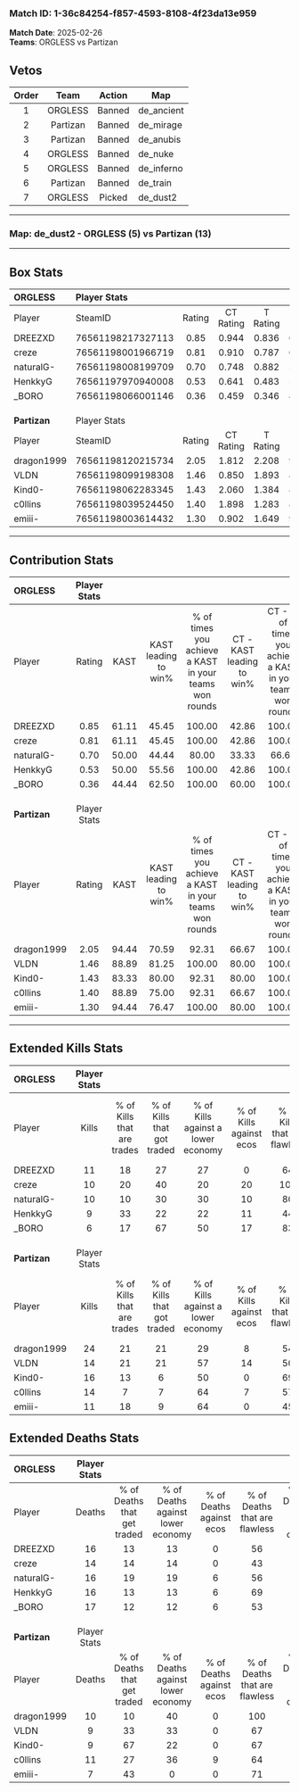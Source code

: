 ### Match ID: 1-36c84254-f857-4593-8108-4f23da13e959  
**Match Date**: 2025-02-26  
**Teams**: ORGLESS vs Partizan  

## Vetos  

| Order | Team | Action | Map |
| :---: | :--: | :----: | --- |
| 1 | ORGLESS | Banned | de_ancient |
| 2 | Partizan | Banned | de_mirage |
| 3 | Partizan | Banned | de_anubis |
| 4 | ORGLESS | Banned | de_nuke |
| 5 | ORGLESS | Banned | de_inferno |
| 6 | Partizan | Banned | de_train |
| 7 | ORGLESS | Picked | de_dust2 |

---  

### **Map**: de_dust2 - ORGLESS (5) vs Partizan (13)  
---  

## Box Stats  

| **ORGLESS**  | Player Stats      |        |           |          |       |       |       |         |        |      |     |
| :- | :- | :-: | :-: | :-: | :-: | :-: | :-: | :-: | :-: | :-: | :-: |
| Player       | SteamID           | Rating | CT Rating | T Rating | KAST  |  ADR  | Kills | Assists | Deaths | K/D  | HS% |
| DREEZXD      | 76561198217327113 |  0.85  |   0.944   |  0.836   | 61.11 | 82.7  |  11   |    4    |   16   | 0.69 | 72  |
| creze        | 76561198001966719 |  0.81  |   0.910   |  0.787   | 61.11 | 72.2  |  10   |    1    |   14   | 0.71 | 60  |
| naturalG-    | 76561198008199709 |  0.70  |   0.748   |  0.882   | 50.00 | 75.9  |  10   |    5    |   16   | 0.63 | 70  |
| HenkkyG      | 76561197970940008 |  0.53  |   0.641   |  0.483   | 50.00 | 41.7  |   9   |    2    |   16   | 0.56 | 55  |
| _BORO        | 76561198066001146 |  0.36  |   0.459   |  0.346   | 44.44 | 50.9  |   6   |    5    |   17   | 0.35 | 33  |
|              |                   |        |           |          |       |       |       |         |        |      |     |
|              |                   |        |           |          |       |       |       |         |        |      |     |
|              |                   |        |           |          |       |       |       |         |        |      |     |
| **Partizan** | Player Stats      |        |           |          |       |       |       |         |        |      |     |
| Player       | SteamID           | Rating | CT Rating | T Rating | KAST  |  ADR  | Kills | Assists | Deaths | K/D  | HS% |
| dragon1999   | 76561198120215734 |  2.05  |   1.812   |  2.208   | 94.44 | 128.4 |  24   |    5    |   10   | 2.40 | 54  |
| VLDN         | 76561198099198308 |  1.46  |   0.850   |  1.893   | 88.89 | 92.5  |  14   |    8    |   9    | 1.56 | 92  |
| Kind0-       | 76561198062283345 |  1.43  |   2.060   |  1.384   | 83.33 | 74.4  |  16   |    4    |   9    | 1.78 | 37  |
| c0llins      | 76561198039524450 |  1.40  |   1.898   |  1.283   | 88.89 | 91.4  |  14   |    9    |   11   | 1.27 | 64  |
| emiii-       | 76561198003614432 |  1.30  |   0.902   |  1.649   | 94.44 | 63.3  |  11   |    4    |   7    | 1.57 | 63  |
---  

## Contribution Stats  

| **ORGLESS**  | Player Stats |       |                      |                                                        |                           |                                                             |                          |                                                            |
| :- | :-: | :-: | :-: | :-: | :-: | :-: | :-: | :-: |
| Player       |    Rating    | KAST  | KAST leading to win% | % of times you achieve a KAST in your teams won rounds | CT - KAST leading to win% | CT - % of times you achieve a KAST in your teams won rounds | T - KAST leading to win% | T - % of times you achieve a KAST in your teams won rounds |
| DREEZXD      |     0.85     | 61.11 |        45.45         |                         100.00                         |           42.86           |                           100.00                            |          50.00           |                           100.00                           |
| creze        |     0.81     | 61.11 |        45.45         |                         100.00                         |           42.86           |                           100.00                            |          50.00           |                           100.00                           |
| naturalG-    |     0.70     | 50.00 |        44.44         |                         80.00                          |           33.33           |                            66.67                            |          66.67           |                           100.00                           |
| HenkkyG      |     0.53     | 50.00 |        55.56         |                         100.00                         |           42.86           |                           100.00                            |          100.00          |                           100.00                           |
| _BORO        |     0.36     | 44.44 |        62.50         |                         100.00                         |           60.00           |                           100.00                            |          66.67           |                           100.00                           |
|              |              |       |                      |                                                        |                           |                                                             |                          |                                                            |
|              |              |       |                      |                                                        |                           |                                                             |                          |                                                            |
|              |              |       |                      |                                                        |                           |                                                             |                          |                                                            |
| **Partizan** | Player Stats |       |                      |                                                        |                           |                                                             |                          |                                                            |
| Player       |    Rating    | KAST  | KAST leading to win% | % of times you achieve a KAST in your teams won rounds | CT - KAST leading to win% | CT - % of times you achieve a KAST in your teams won rounds | T - KAST leading to win% | T - % of times you achieve a KAST in your teams won rounds |
| dragon1999   |     2.05     | 94.44 |        70.59         |                         92.31                          |           66.67           |                           100.00                            |          72.73           |                           88.89                            |
| VLDN         |     1.46     | 88.89 |        81.25         |                         100.00                         |           80.00           |                           100.00                            |          81.82           |                           100.00                           |
| Kind0-       |     1.43     | 83.33 |        80.00         |                         92.31                          |           80.00           |                           100.00                            |          80.00           |                           88.89                            |
| c0llins      |     1.40     | 88.89 |        75.00         |                         92.31                          |           66.67           |                           100.00                            |          80.00           |                           88.89                            |
| emiii-       |     1.30     | 94.44 |        76.47         |                         100.00                         |           80.00           |                           100.00                            |          75.00           |                           100.00                           |
---  

## Extended Kills Stats  

| **ORGLESS**  | Player Stats |                            |                            |                                    |                         |                              |                                 |                                       |                    |           |
| :- | :-: | :-: | :-: | :-: | :-: | :-: | :-: | :-: | :-: | :-: |
| Player       |    Kills     | % of Kills that are trades | % of Kills that got traded | % of Kills against a lower economy | % of Kills against ecos | % of Kills that are flawless | % of Kills that are close duels | % of Kills that are assisted by flash | Pistol Round Kills | AWP Kills |
| DREEZXD      |      11      |             18             |             27             |                 27                 |            0            |              64              |                9                |                   0                   |         0          |     1     |
| creze        |      10      |             20             |             40             |                 20                 |           20            |             100              |                0                |                   0                   |         0          |     2     |
| naturalG-    |      10      |             10             |             30             |                 30                 |           10            |              80              |               10                |                   0                   |         0          |     4     |
| HenkkyG      |      9       |             33             |             22             |                 22                 |           11            |              44              |               33                |                   0                   |         0          |     3     |
| _BORO        |      6       |             17             |             67             |                 50                 |           17            |              83              |               17                |                  33                   |         0          |     0     |
|              |              |                            |                            |                                    |                         |                              |                                 |                                       |                    |           |
|              |              |                            |                            |                                    |                         |                              |                                 |                                       |                    |           |
|              |              |                            |                            |                                    |                         |                              |                                 |                                       |                    |           |
| **Partizan** | Player Stats |                            |                            |                                    |                         |                              |                                 |                                       |                    |           |
| Player       |    Kills     | % of Kills that are trades | % of Kills that got traded | % of Kills against a lower economy | % of Kills against ecos | % of Kills that are flawless | % of Kills that are close duels | % of Kills that are assisted by flash | Pistol Round Kills | AWP Kills |
| dragon1999   |      24      |             21             |             21             |                 29                 |            8            |              54              |               13                |                   4                   |         0          |     4     |
| VLDN         |      14      |             21             |             21             |                 57                 |           14            |              50              |               14                |                   7                   |         0          |     0     |
| Kind0-       |      16      |             13             |             6              |                 50                 |            0            |              69              |               13                |                   6                   |         6          |     0     |
| c0llins      |      14      |             7              |             7              |                 64                 |            7            |              57              |                7                |                  21                   |         0          |     2     |
| emiii-       |      11      |             18             |             9              |                 64                 |            0            |              45              |                9                |                   9                   |         0          |     1     |
## Extended Deaths Stats  

| **ORGLESS**  | Player Stats |                             |                                   |                          |                               |                            |                           |               |
| :- | :-: | :-: | :-: | :-: | :-: | :-: | :-: | :-: |
| Player       |    Deaths    | % of Deaths that get traded | % of Deaths against lower economy | % of Deaths against ecos | % of Deaths that are flawless | % of Deaths that are close | % of Deaths while blinded | Deaths to AWP |
| DREEZXD      |      16      |             13              |                13                 |            0             |              56               |             6              |             6             |       0       |
| creze        |      14      |             14              |                14                 |            0             |              43               |             21             |            14             |       1       |
| naturalG-    |      16      |             19              |                19                 |            6             |              56               |             19             |            19             |       1       |
| HenkkyG      |      16      |             13              |                13                 |            6             |              69               |             0              |             6             |       1       |
| _BORO        |      17      |             12              |                12                 |            6             |              53               |             12             |             0             |       3       |
|              |              |                             |                                   |                          |                               |                            |                           |               |
|              |              |                             |                                   |                          |                               |                            |                           |               |
|              |              |                             |                                   |                          |                               |                            |                           |               |
| **Partizan** | Player Stats |                             |                                   |                          |                               |                            |                           |               |
| Player       |    Deaths    | % of Deaths that get traded | % of Deaths against lower economy | % of Deaths against ecos | % of Deaths that are flawless | % of Deaths that are close | % of Deaths while blinded | Deaths to AWP |
| dragon1999   |      10      |             10              |                40                 |            0             |              100              |             0              |             0             |       0       |
| VLDN         |      9       |             33              |                33                 |            0             |              67               |             0              |             0             |       0       |
| Kind0-       |      9       |             67              |                22                 |            0             |              67               |             22             |            11             |       0       |
| c0llins      |      11      |             27              |                36                 |            9             |              64               |             27             |             9             |       0       |
| emiii-       |      7       |             43              |                 0                 |            0             |              71               |             14             |             0             |       0       |
